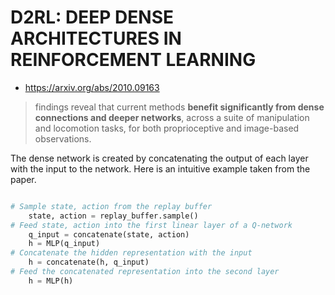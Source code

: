 # D2RL: DEEP DENSE ARCHITECTURES IN REINFORCEMENT LEARNING

- https://arxiv.org/abs/2010.09163

> findings reveal that current methods **benefit significantly from dense connections and deeper networks**, across a suite of manipulation and locomotion tasks, for both proprioceptive and image-based observations.


The dense network is created by concatenating the output of each layer with
the input to the network. Here is an intuitive example taken from the paper.

```python

# Sample state, action from the replay buffer
    state, action = replay_buffer.sample()
# Feed state, action into the first linear layer of a Q-network
    q_input = concatenate(state, action)
    h = MLP(q_input)
# Concatenate the hidden representation with the input
    h = concatenate(h, q_input)
# Feed the concatenated representation into the second layer
    h = MLP(h)
```

